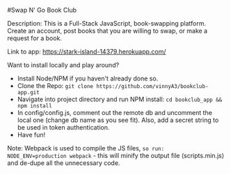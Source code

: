 #Swap N' Go Book Club

Description: This is a Full-Stack JavaScript, book-swapping platform.  Create an account, post books that you are willing to swap, or make a request for a book.  


Link to app: https://stark-island-14379.herokuapp.com/ 

Want to install locally and play around?

* Install Node/NPM if you haven't already done so.
* Clone the Repo: `git clone https://github.com/vinnyA3/bookclub-app.git`
* Navigate into project directory and run NPM install: `cd bookclub_app && npm install` 
* In config/config.js, comment out the remote db and uncomment the local one (change db name as you see fit).  Also, add a secret string to be used in token authentication.
* Have fun!

Note: Webpack is used to compile the JS files, `so run: NODE_ENV=production webpack`  - this will minify the output file (scripts.min.js) and de-dupe all the unnecessary code.  


